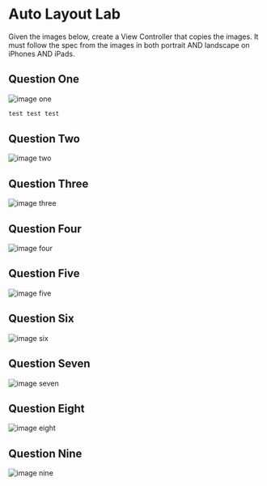 # Auto Layout Lab

Given the images below, create a View Controller that copies the images.  It must follow the spec from the images in both portrait AND landscape on iPhones AND iPads.

## Question One

![image one](https://raw.githubusercontent.com/C4Q/AC3.2-Programmatic-Autolayout/master/Images/example_1.png)
```swift
test test test
```

## Question Two

![image two](https://raw.githubusercontent.com/C4Q/AC3.2-Programmatic-Autolayout/master/Images/example_2.png)

## Question Three

![image three](https://raw.githubusercontent.com/C4Q/AC3.2-Programmatic-Autolayout/master/Images/example_3.png)

## Question Four

![image four](https://raw.githubusercontent.com/C4Q/AC3.2-Programmatic-Autolayout/master/Images/example_4.png)

## Question Five

![image five](https://raw.githubusercontent.com/C4Q/AC3.2-Programmatic-Autolayout/master/Images/example_5.png)

## Question Six

![image six](https://raw.githubusercontent.com/C4Q/AC-iOS-Programmatic-Autolayout-II/master/Images/day2_example1.png)

## Question Seven

![image seven](https://raw.githubusercontent.com/C4Q/AC-iOS-Programmatic-Autolayout-II/master/Images/day2_example2.png)

## Question Eight

![image eight](https://raw.githubusercontent.com/C4Q/AC-iOS-Programmatic-Autolayout-II/master/Images/day2_example3.png)

## Question Nine

![image nine](https://raw.githubusercontent.com/C4Q/AC3.2-Programmatic-Autolayout/master/Images/bonus.png)

